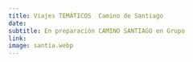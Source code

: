 ```yaml
---
title: Viajes TEMÁTICOS  Camino de Santiago
date:
subtitle: En preparación CAMINO SANTIAGO en Grupo
link:
image: santia.webp
---
```

